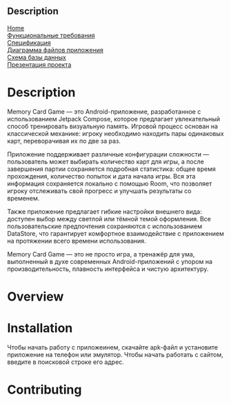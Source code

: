 ## Description

[Home](index.md)    
[Функциональные требования](functionalRequirements.md)  
[Спецификация](specification.md)  
[Диаграмма файлов приложения](filesSchema.md)   
[Схема базы данных](databaseSchema.md)          
[Презентация проекта](projectPresentation.md)       

# Description

Memory Card Game — это Android-приложение, разработанное с использованием Jetpack Compose, которое предлагает увлекательный способ тренировать визуальную память. Игровой процесс основан на классической механике: игроку необходимо находить пары одинаковых карт, переворачивая их по две за раз.

Приложение поддерживает различные конфигурации сложности — пользователь может выбирать количество карт для игры, а после завершения партии сохраняется подробная статистика: общее время прохождения, количество попыток и дата начала игры. Вся эта информация сохраняется локально с помощью Room, что позволяет игроку отслеживать свой прогресс и улучшать результаты со временем.

Также приложение предлагает гибкие настройки внешнего вида: доступен выбор между светлой или тёмной темой оформления. Все пользовательские предпочтения сохраняются с использованием DataStore, что гарантирует комфортное взаимодействие с приложением на протяжении всего времени использования.

Memory Card Game — это не просто игра, а тренажёр для ума, выполненный в духе современных Android-приложений с упором на производительность, плавность интерфейса и чистую архитектуру.

# Overview

# Installation
Чтобы начать работу с приложеинем, скачайте apk-файл и установите приложение на телефон или эмулятор. Чтобы начать работать с сайтом, введите в поисковой строке его адрес.


# Contributing
